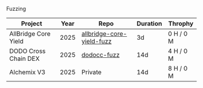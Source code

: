Fuzzing

| Project | Year | Repo | Duration | Throphy |
|-------- | ---- | ------ | ------ | ------ |
| AllBridge Core Yield | 2025 | [allbridge-core-yield-fuzz](https://github.com/pyk/allbridge-core-yield-fuzz) | 3d | 0 H / 0 M |
| DODO Cross Chain DEX  | 2025 | [dodocc-fuzz](https://github.com/pyk/dodocc-fuzz) | 14d | 4 H / 0 M |
| Alchemix V3  | 2025 | Private | 14d | 8 H / 0 M |
